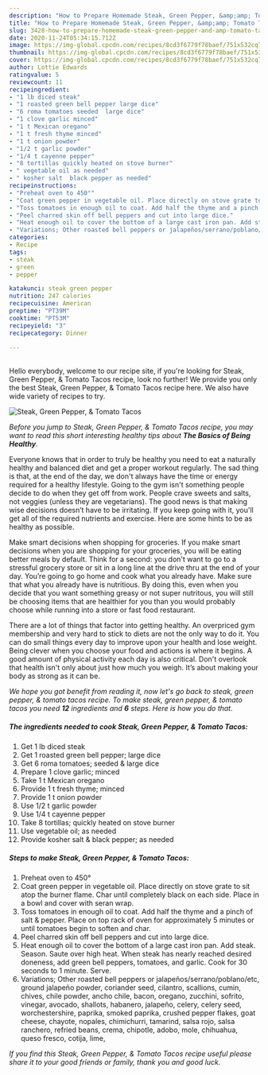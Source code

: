 ```yaml
---
description: "How to Prepare Homemade Steak, Green Pepper, &amp;amp; Tomato Tacos"
title: "How to Prepare Homemade Steak, Green Pepper, &amp;amp; Tomato Tacos"
slug: 3428-how-to-prepare-homemade-steak-green-pepper-and-amp-tomato-tacos
date: 2020-11-24T05:34:15.712Z
image: https://img-global.cpcdn.com/recipes/8cd3f6779f78baef/751x532cq70/steak-green-pepper-tomato-tacos-recipe-main-photo.jpg
thumbnail: https://img-global.cpcdn.com/recipes/8cd3f6779f78baef/751x532cq70/steak-green-pepper-tomato-tacos-recipe-main-photo.jpg
cover: https://img-global.cpcdn.com/recipes/8cd3f6779f78baef/751x532cq70/steak-green-pepper-tomato-tacos-recipe-main-photo.jpg
author: Lottie Edwards
ratingvalue: 5
reviewcount: 11
recipeingredient:
- "1 lb diced steak"
- "1 roasted green bell pepper large dice"
- "6 roma tomatoes seeded  large dice"
- "1 clove garlic minced"
- "1 t Mexican oregano"
- "1 t fresh thyme minced"
- "1 t onion powder"
- "1/2 t garlic powder"
- "1/4 t cayenne pepper"
- "8 tortillas quickly heated on stove burner"
- " vegetable oil as needed"
- " kosher salt  black pepper as needed"
recipeinstructions:
- "Preheat oven to 450°"
- "Coat green pepper in vegetable oil. Place directly on stove grate to sit atop the burner flame. Char until completely black on each side. Place in a bowl and cover with seran wrap."
- "Toss tomatoes in enough oil to coat. Add half the thyme and a pinch of salt &amp; pepper. Place on top rack of oven for approximately 5 minutes or until tomatoes begin to soften and char."
- "Peel charred skin off bell peppers and cut into large dice."
- "Heat enough oil to cover the bottom of a large cast iron pan. Add steak. Season. Saute over high heat. When steak has nearly reached desired doneness, add green bell peppers, tomatoes, and garlic. Cook for 30 seconds to 1 minute. Serve."
- "Variations; Other roasted bell peppers or jalapeños/serrano/poblano/etc, ground jalapeño powder, coriander seed, cilantro, scallions, cumin, chives, chile powder, ancho chile, bacon, oregano, zucchini, sofrito, vinegar, avocado, shallots, habanero, jalapeño, celery, celery seed, worchestershire, paprika, smoked paprika, crushed pepper flakes, goat cheese, chayote, nopales, chimichurri, tamarind, salsa rojo, salsa ranchero, refried beans, crema, chipotle, adobo, mole, chihuahua, queso fresco, cotija, lime,"
categories:
- Recipe
tags:
- steak
- green
- pepper

katakunci: steak green pepper 
nutrition: 247 calories
recipecuisine: American
preptime: "PT39M"
cooktime: "PT53M"
recipeyield: "3"
recipecategory: Dinner

---
```

<br>
Hello everybody, welcome to our recipe site, if you're looking for Steak, Green Pepper, &amp; Tomato Tacos recipe, look no further! We provide you only the best Steak, Green Pepper, &amp; Tomato Tacos recipe here. We also have wide variety of recipes to try.
<br>


![Steak, Green Pepper, &amp; Tomato Tacos](https://img-global.cpcdn.com/recipes/8cd3f6779f78baef/751x532cq70/steak-green-pepper-tomato-tacos-recipe-main-photo.jpg)

<i>Before you jump to Steak, Green Pepper, &amp; Tomato Tacos recipe, you may want to read this short interesting healthy tips about <strong>The Basics of Being Healthy</strong>.</i>

Everyone knows that in order to truly be healthy you need to eat a naturally healthy and balanced diet and get a proper workout regularly. The sad thing is that, at the end of the day, we don't always have the time or energy required for a healthy lifestyle. Going to the gym isn't something people decide to do when they get off from work. People crave sweets and salts, not veggies (unless they are vegetarians). The good news is that making wise decisions doesn’t have to be irritating. If you keep going with it, you'll get all of the required nutrients and exercise. Here are some hints to be as healthy as possible.

Make smart decisions when shopping for groceries. If you make smart decisions when you are shopping for your groceries, you will be eating better meals by default. Think for a second: you don't want to go to a stressful grocery store or sit in a long line at the drive thru at the end of your day. You’re going to go home and cook what you already have. Make sure that what you already have is nutritious. By doing this, even when you decide that you want something greasy or not super nutritous, you will still be choosing items that are healthier for you than you would probably choose while running into a store or fast food restaurant.

There are a lot of things that factor into getting healthy. An overpriced gym membership and very hard to stick to diets are not the only way to do it. You can do small things every day to improve upon your health and lose weight. Being clever when you choose your food and actions is where it begins. A good amount of physical activity each day is also critical. Don't overlook that health isn't only about just how much you weigh. It’s about making your body as strong as it can be. 


<i>We hope you got benefit from reading it, now let's go back to steak, green pepper, &amp; tomato tacos recipe. To make steak, green pepper, &amp; tomato tacos you need <strong>12</strong> ingredients and <strong>6</strong> steps. Here is how you do that.
</i>

##### The ingredients needed to cook Steak, Green Pepper, &amp; Tomato Tacos:

1. Get 1 lb diced steak
1. Get 1 roasted green bell pepper; large dice
1. Get 6 roma tomatoes; seeded &amp; large dice
1. Prepare 1 clove garlic; minced
1. Take 1 t Mexican oregano
1. Provide 1 t fresh thyme; minced
1. Provide 1 t onion powder
1. Use 1/2 t garlic powder
1. Use 1/4 t cayenne pepper
1. Take 8 tortillas; quickly heated on stove burner
1. Use  vegetable oil; as needed
1. Provide  kosher salt &amp; black pepper; as needed


##### Steps to make Steak, Green Pepper, &amp; Tomato Tacos:

1. Preheat oven to 450°
1. Coat green pepper in vegetable oil. Place directly on stove grate to sit atop the burner flame. Char until completely black on each side. Place in a bowl and cover with seran wrap.
1. Toss tomatoes in enough oil to coat. Add half the thyme and a pinch of salt &amp; pepper. Place on top rack of oven for approximately 5 minutes or until tomatoes begin to soften and char.
1. Peel charred skin off bell peppers and cut into large dice.
1. Heat enough oil to cover the bottom of a large cast iron pan. Add steak. Season. Saute over high heat. When steak has nearly reached desired doneness, add green bell peppers, tomatoes, and garlic. Cook for 30 seconds to 1 minute. Serve.
1. Variations; Other roasted bell peppers or jalapeños/serrano/poblano/etc, ground jalapeño powder, coriander seed, cilantro, scallions, cumin, chives, chile powder, ancho chile, bacon, oregano, zucchini, sofrito, vinegar, avocado, shallots, habanero, jalapeño, celery, celery seed, worchestershire, paprika, smoked paprika, crushed pepper flakes, goat cheese, chayote, nopales, chimichurri, tamarind, salsa rojo, salsa ranchero, refried beans, crema, chipotle, adobo, mole, chihuahua, queso fresco, cotija, lime,


<i>If you find this Steak, Green Pepper, &amp; Tomato Tacos recipe useful please share it to your good friends or family, thank you and good luck.</i>
